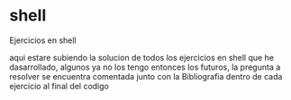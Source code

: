 # shell
Ejercicios en shell

aqui estare subiendo la solucion de todos los ejercicios en shell que he dasarrollado, algunos ya no los tengo entonces los futuros, la pregunta a resolver se encuentra comentada junto con la Bibliografia dentro de cada ejercicio al final del codigo

